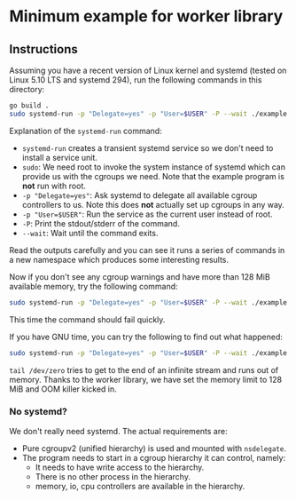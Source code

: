 # Minimum example for worker library

## Instructions

Assuming you have a recent version of Linux kernel and systemd (tested on Linux 5.10 LTS
and systemd 294), run the following commands in this directory:

```bash
go build .
sudo systemd-run -p "Delegate=yes" -p "User=$USER" -P --wait ./example
```

Explanation of the `systemd-run` command:

*   `systemd-run` creates a transient systemd service so we don't need to install a
    service unit.
*   `sudo`: We need root to invoke the system instance of systemd which can provide us
    with the cgroups we need. Note that the example program is **not** run with root.
*   `-p "Delegate=yes"`: Ask systemd to delegate all available cgroup controllers to us.
    Note this does **not** actually set up cgroups in any way.
*   `-p "User=$USER"`: Run the service as the current user instead of root.
*   `-P`: Print the stdout/stderr of the command.
*   `--wait`: Wait until the command exits.

Read the outputs carefully and you can see it runs a series of commands in a new namespace
which produces some interesting results.

Now if you don't see any cgroup warnings and have more than 128 MiB available memory, try
the following command:

```bash
sudo systemd-run -p "Delegate=yes" -p "User=$USER" -P --wait ./example tail /dev/zero
```

This time the command should fail quickly.

If you have GNU time, you can try the following to find out what happened:

```bash
sudo systemd-run -p "Delegate=yes" -p "User=$USER" -P --wait ./example /usr/bin/time tail /dev/zero
```

`tail /dev/zero` tries to get to the end of an infinite stream and runs out of memory.
Thanks to the worker library, we have set the memory limit to 128 MiB and OOM killer
kicked in.

### No systemd?

We don't really need systemd. The actual requirements are:

* Pure cgroupv2 (unified hierarchy) is used and mounted with `nsdelegate`.
* The program needs to start in a cgroup hierarchy it can control, namely:
    * It needs to have write access to the hierarchy.
    * There is no other process in the hierarchy.
    * memory, io, cpu controllers are available in the hierarchy.
